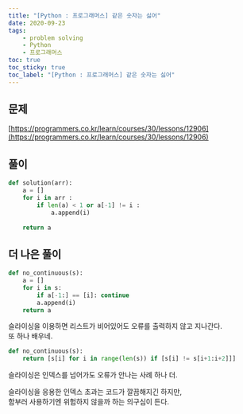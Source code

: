 ```yaml
---
title: "[Python : 프로그래머스] 같은 숫자는 싫어"
date: 2020-09-23
tags:
    - problem solving
    - Python
    - 프로그래머스
toc: true
toc_sticky: true
toc_label: "[Python : 프로그래머스] 같은 숫자는 싫어"
---
```

## 문제
[https://programmers.co.kr/learn/courses/30/lessons/12906](https://programmers.co.kr/learn/courses/30/lessons/12906)
## 풀이
```python
def solution(arr):
    a = []
    for i in arr :
        if len(a) < 1 or a[-1] != i :
            a.append(i)
            
    return a
```

## 더 나은 풀이
```python
def no_continuous(s):
    a = []
    for i in s:
        if a[-1:] == [i]: continue
        a.append(i)
    return a
```
슬라이싱을 이용하면 리스트가 비어있어도 오류를 출력하지 않고 지나간다.  
또 하나 배우네.  
```python
def no_continuous(s):
    return [s[i] for i in range(len(s)) if [s[i] != s[i+1:i+2]]]
```
슬라이싱은 인덱스를 넘어가도 오류가 안나는 사례 하나 더.  
  
슬라이싱을 응용한 인덱스 초과는 코드가 깔끔해지긴 하지만,  
함부러 사용하기엔 위험하지 않을까 하는 의구심이 든다.  